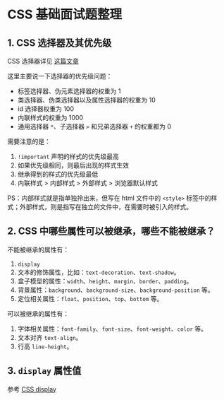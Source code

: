 # CSS 基础面试题整理

## 1. CSS 选择器及其优先级

CSS 选择器详见 [这篇文章](../css%20选择器.md)

这里主要说一下选择器的优先级问题：

* 标签选择器、伪元素选择器的权重为 1
* 类选择器、伪类选择器以及属性选择器的权重为 10
* id 选择器权重为 100
* 内联样式的权重为 1000
* 通用选择器 `*`、子选择器 `>` 和兄弟选择器 `+` 的权重都为 0

需要注意的是：

1. `!important` 声明的样式的优先级最高
2. 如果优先级相同，则最后出现的样式生效
3. 继承得到的样式的优先级最低
4. 内联样式 > 内部样式 > 外部样式 > 浏览器默认样式

PS：内部样式就是指单独拎出来，但写在 html 文件中的 `<style>` 标签中的样式；外部样式，则是指写在独立的文件中，在需要时被引入的样式。

## 2. CSS 中哪些属性可以被继承，哪些不能被继承？

不能被继承的属性有：

1. `display`
2. 文本的修饰属性，比如：`text-decoration`、`text-shadow`。
3. 盒子模型的属性：`width`、`height`、`margin`、`border`、`padding`。
4. 背景属性：`background`、`background-size`、`background-position` 等。
5. 定位相关属性：`float`、`position`、`top`、`bottom` 等。

可以被继承的属性有：

1. 字体相关属性：`font-family`、`font-size`、`font-weight`、`color` 等。
2. 文本对齐 `text-align`。
3. 行高 `line-height`。

## 3. `display` 属性值

参考 [CSS display](../css%20display.md)
